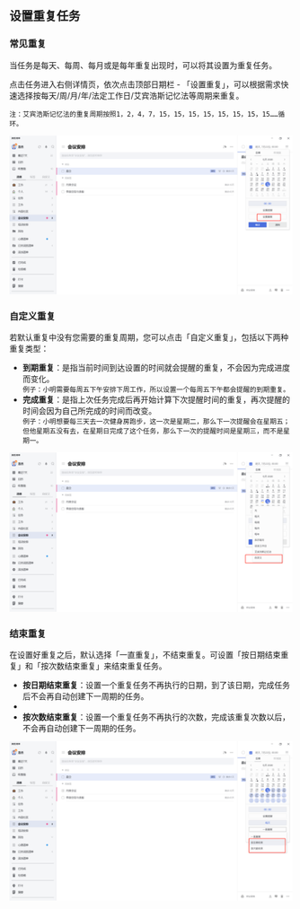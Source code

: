 ## 设置重复任务

### 常见重复

当任务是每天、每周、每月或是每年重复出现时，可以将其设置为重复任务。

点击任务进入右侧详情页，依次点击顶部日期栏 - 「设置重复」，可以根据需求快速选择按每天/周/月/年/法定工作日/艾宾浩斯记忆法等周期来重复。

`注：艾宾浩斯记忆法的重复周期按照1，2，4，7，15，15，15，15，15，15，15，15……循环。`

![images11](../../images/windows/11.png)

### 自定义重复

若默认重复中没有您需要的重复周期，您可以点击「自定义重复」，包括以下两种重复类型：

* **到期重复**：是指当前时间到达设置的时间就会提醒的重复，不会因为完成进度而变化。
  <br>`例子：小明需要每周五下午安排下周工作，所以设置一个每周五下午都会提醒的到期重复。`
* **完成重复**：是指上次任务完成后再开始计算下次提醒时间的重复，再次提醒的时间会因为自己所完成的时间而改变。
  <br>`例子：小明想要每三天去一次健身房跑步，这一次是星期二，那么下一次提醒会在星期五；但他星期五没有去，在星期日完成了这个任务，那么下一次的提醒时间是星期三，而不是星期一。`

![images12](../../images/windows/12.png)

### 结束重复

在设置好重复之后，默认选择「一直重复」，不结束重复。可设置「按日期结束重复」和「按次数结束重复」来结束重复任务。

* **按日期结束重复**：设置一个重复任务不再执行的日期，到了该日期，完成任务后不会再自动创建下一周期的任务。
* 
* **按次数结束重复**：设置一个重复任务不再执行的次数，完成该重复次数以后，不会再自动创建下一周期的任务。

![images13](../../images/windows/13.png)


